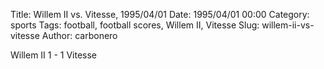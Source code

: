 Title: Willem II vs. Vitesse, 1995/04/01
Date: 1995/04/01 00:00
Category: sports
Tags: football, football scores, Willem II, Vitesse
Slug: willem-ii-vs-vitesse
Author: carbonero


Willem II 1 - 1 Vitesse
